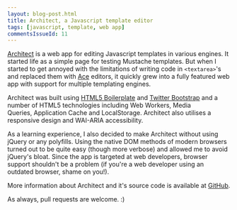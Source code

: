 ```yaml
---
layout: blog-post.html
title: Architect, a Javascript template editor
tags: [javascript, template, web app]
commentsIssueId: 11
---
```


[Architect][] is a web app for editing Javascript templates in various engines. It started life as a simple page for testing Mustache templates. But when I started to get annoyed with the limitations of writing code in `<textarea>`'s and replaced them with [Ace][] editors, it quickly grew into a fully featured web app with support for multiple templating engines.

Architect was built using [HTML5 Boilerplate][] and [Twitter Bootstrap][] and a number of HTML5 technologies including Web Workers, Media Queries, Application Cache and LocalStorage. Architect also utilises a responsive design and WAI-ARIA accessibility.

As a learning experience, I also decided to make Architect without using jQuery or any polyfills. Using the native DOM methods of modern browsers turned out to be quite easy (though more verbose) and allowed me to avoid jQuery's bloat. Since the app is targeted at web developers, browser support shouldn't be a problem (if you're a web developer using an outdated browser, shame on you!).

More information about Architect and it's source code is available at [GitHub][].

As always, pull requests are welcome. :)

[Architect]: http://rowno.github.io/architect/
[Ace]: https://github.com/ajaxorg/ace
[HTML5 Boilerplate]: http://html5boilerplate.com/
[Twitter Bootstrap]: http://twitter.github.com/bootstrap/
[GitHub]: https://github.com/Rowno/architect
